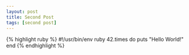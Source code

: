 ```yaml
---
layout: post
title: Second Post
tags: [second post]
---
```


{% highlight ruby %}
#!/usr/bin/env ruby
42.times do
  puts "Hello World!"
end
{% endhighlight %}
